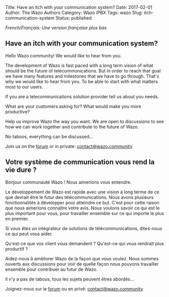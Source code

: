 Title: Have an itch with your communication system?
Date: 2017-02-01
Author: The Wazo Authors
Category: Wazo IPBX
Tags: wazo
Slug: itch-communication-system
Status: published

*French/Français: Une version française plus bas*

Have an itch with your communication system?
--------------------------------------------

Hello Wazo community! We would like to hear from you.

The development of Wazo is fast paced with a long term vision
of what should be the future of telecommunications. But in order
to reach that goal we have many features and milestones that we
have to go through. That's why we would like to hear from you. To
be able to start with what matters most to our users.

If you are a telecommunications solution provider tell us about you needs.

What are your customers asking for?
What would make you more productive?

Help us improve Wazo the way you want. We are open to discussions
to see how we can work together and contribute to the future of Wazo.

No taboos, everything can be discussed...

Join us on the [forum](https://wazo-platform.discourse.group)
or in private: contact@wazo.community


Votre système de communication vous rend la vie dure ?
------------------------------------------------------

Bonjour communauté Wazo ! Nous aimerions vous entendre.

Le développement de Wazo est rapide avec une vision à long terme de ce
que devrait être le futur des télécommunications. Nous avons plusieurs
fonctionnalités à développer pour atteindre ce but. C'est
pour cette raison que nous aimerions connaître votre avis. Nous voulons
savoir ce qui est le plus important pour vous, pour travailler ensemble
sur ce qui importe le plus en premier.

Si vous êtes un intégrateur de solutions de télécommunications, dites-nous
ce qui peut vous aider.

Qu'est-ce que vos client vous demandent ?
Qu'est-ce qui vous rendrait plus productif ?

Aidez-nous à améliorer Wazo de la façon que vous voulez. Nous sommes ouverts
aux discussions pour voir de quelle façon nous pouvons travailler ensemble
pour contribuer au futur de Wazo.

Il n'y a pas de tabous, tous les sujets peuvent êtres abordés...

Joignez-nous sur le [forum](https://wazo-platform.discourse.group)
ou en privé: contact@wazo.community
